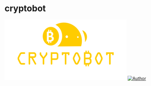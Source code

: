 # cryptobot
![CryptoBot Icon](cryptobot-data/logo.png)
[![Author](https://img.shields.io/badge/Coded%20by-Madil%20Supra-green)](https://github.com/madilsupra)
